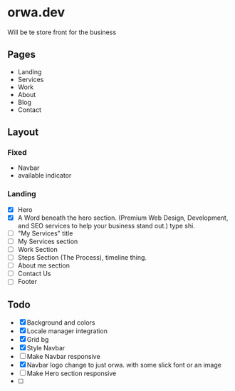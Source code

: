 # orwa.dev

Will be te store front for the business

## Pages

- Landing
- Services
- Work
- About
- Blog
- Contact

## Layout

### Fixed

- Navbar
- available indicator

### Landing

- [x] Hero
- [x] A Word beneath the hero section. (Premium Web Design, Development, and SEO services to help your business stand out.) type shi.
- [ ] "My Services" title
- [ ] My Services section
- [ ] Work Section
- [ ] Steps Section (The Process), timeline thing.
- [ ] About me section
- [ ] Contact Us
- [ ] Footer

## Todo

- [x] Background and colors
- [x] Locale manager integration
- [x] Grid bg
- [x] Style Navbar
- [ ] Make Navbar responsive
- [x] Navbar logo change to just orwa. with some slick font or an image
- [ ] Make Hero section responsive
- [ ]
